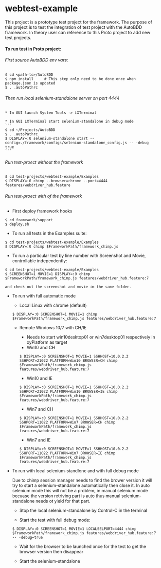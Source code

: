 # webtest-example

This project is a prototype test project for the framework. The purpose of this project is to test the integration of test project with the AutoBDD framework. In theory user can reference to this Proto project to add new test projects.

#### To run test in Proto project:

###### First source AutoBDD env vars:
```
$ cd <path-to>/AutoBDD
$ npm install     # This step only need to be done once when package.json is updated
$ . .autoPathrc
```

###### Then run local selenium-standalone server on port 4444

    * In GUI launch System Tools -> LXTerminal

    * In GUI LXTerminal start selenium-standalone in debug mode
    ```
    $ cd ~/Projects/AutoBDD
    $ . .autoPathrc
    $ DISPLAY=:0 selenium-standalone start --config=./framework/configs/selenium-standalone_config.js -- -debug true
    ```

###### Run test-proect without the framework

```
$ cd test-projects/webtest-example/Examples
$ DISPLAY=:0 chimp --browser=chrome --port=4444 features/webdriver_hub.feature
```

###### Run test-proect with of the framework

* First deploy framework hooks
```
$ cd framework/support
$ deploy.sh
```

* To run all tests in the Examples suite:
```
$ cd test-projects/webtest-example/Examples
$ DISPLAY=:0 chimp $FrameworkPath/framework_chimp.js
```

* To run a particular test by line number with Screenshot and Movie, controllable independently:
```
$ cd test-projects/webtest-example/Examples
$ SCREENSHOT=1 MOVIE=1 DISPLAY=:0 chimp $FrameworkPath/framework_chimp.js features/webdriver_hub.feature:7
```
    and check out the screenshot and movie in the same folder.

* To run with full automatic mode

    * Local Linux with chrome (default)
    ```
    $ DISPLAY=:0 SCREENSHOT=1 MOVIE=1 chimp $FrameworkPath/framework_chimp.js features/webdriver_hub.feature:7
    ```

    * Remote Windows 10/7 with CH/IE
        * Needs to start win10desktop01 or win7desktop01 respectively in xyPlatform as target
        * Win10 and CH
        ```
        $ DISPLAY=:0 SCREENSHOT=1 MOVIE=1 SSHHOST=10.0.2.2 SSHPORT=21022 PLATFORM=Win10 BROWSER=CH chimp $FrameworkPath/framework_chimp.js features/webdriver_hub.feature:7
        ```

        * Win10 and IE
        ```
        $ DISPLAY=:0 SCREENSHOT=1 MOVIE=1 SSHHOST=10.0.2.2 SSHPORT=21022 PLATFORM=Win10 BROWSER=IE chimp $FrameworkPath/framework_chimp.js features/webdriver_hub.feature:7
        ```

        * Win7 and CH
        ```
        $ DISPLAY=:0 SCREENSHOT=1 MOVIE=1 SSHHOST=10.0.2.2 SSHPORT=11022 PLATFORM=Win7 BROWSER=CH chimp $FrameworkPath/framework_chimp.js features/webdriver_hub.feature:7
        ```

        * Win7 and IE
        ```
        $ DISPLAY=:0 SCREENSHOT=1 MOVIE=1 SSHHOST=10.0.2.2 SSHPORT=11022 PLATFORM=Win7 BROWSER=IE chimp $FrameworkPath/framework_chimp.js features/webdriver_hub.feature:7        
        ```

* To run with local selenium-standlone and with full debug mode
    
    Due to chimp session manager needs to find the brower version it will try to start a selenium-standalone automatically then close it. In auto selenium mode this will not be a problem, in manual selenium mode becuase the version retriving part is auto thus manual selenium-standalone needs ot yield for that part.

    * Stop the local selenium-standalone by Control-C in the terminal

    * Start the test with full debug mode:
    ```
    $ DISPLAY=:0 SCREENSHOT=1 MOVIE=1 LOCALSELPORT=4444 chimp $FrameworkPath/framework_chimp.js features/webdriver_hub.feature:7 -- -debug=true
    ```

    * Wait for the browser to be launched once for the test to get the browser version then disappear

    * Start the selenium-standalone

